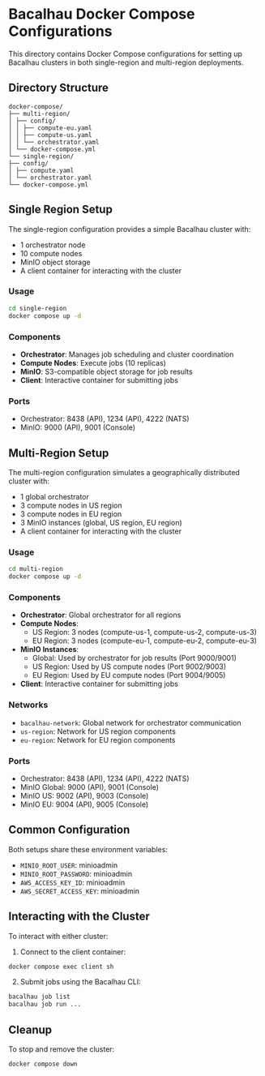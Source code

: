 # Bacalhau Docker Compose Configurations

This directory contains Docker Compose configurations for setting up Bacalhau clusters in both single-region and multi-region deployments.

## Directory Structure

```
docker-compose/
├── multi-region/
│ ├── config/
│ │ ├── compute-eu.yaml
│ │ ├── compute-us.yaml
│ │ └── orchestrator.yaml
│ └── docker-compose.yml
└── single-region/
├── config/
│ ├── compute.yaml
│ └── orchestrator.yaml
└── docker-compose.yml
```

## Single Region Setup

The single-region configuration provides a simple Bacalhau cluster with:

- 1 orchestrator node
- 10 compute nodes
- MinIO object storage
- A client container for interacting with the cluster

### Usage

```bash
cd single-region
docker compose up -d
```

### Components

- **Orchestrator**: Manages job scheduling and cluster coordination
- **Compute Nodes**: Execute jobs (10 replicas)
- **MinIO**: S3-compatible object storage for job results
- **Client**: Interactive container for submitting jobs

### Ports

- Orchestrator: 8438 (API), 1234 (API), 4222 (NATS)
- MinIO: 9000 (API), 9001 (Console)

## Multi-Region Setup

The multi-region configuration simulates a geographically distributed cluster with:

- 1 global orchestrator
- 3 compute nodes in US region
- 3 compute nodes in EU region
- 3 MinIO instances (global, US region, EU region)
- A client container for interacting with the cluster

### Usage

```bash
cd multi-region
docker compose up -d
```

### Components

- **Orchestrator**: Global orchestrator for all regions
- **Compute Nodes**:
  - US Region: 3 nodes (compute-us-1, compute-us-2, compute-us-3)
  - EU Region: 3 nodes (compute-eu-1, compute-eu-2, compute-eu-3)
- **MinIO Instances**:
  - Global: Used by orchestrator for job results (Port 9000/9001)
  - US Region: Used by US compute nodes (Port 9002/9003)
  - EU Region: Used by EU compute nodes (Port 9004/9005)
- **Client**: Interactive container for submitting jobs

### Networks

- `bacalhau-network`: Global network for orchestrator communication
- `us-region`: Network for US region components
- `eu-region`: Network for EU region components

### Ports

- Orchestrator: 8438 (API), 1234 (API), 4222 (NATS)
- MinIO Global: 9000 (API), 9001 (Console)
- MinIO US: 9002 (API), 9003 (Console)
- MinIO EU: 9004 (API), 9005 (Console)

## Common Configuration

Both setups share these environment variables:

- `MINIO_ROOT_USER`: minioadmin
- `MINIO_ROOT_PASSWORD`: minioadmin
- `AWS_ACCESS_KEY_ID`: minioadmin
- `AWS_SECRET_ACCESS_KEY`: minioadmin

## Interacting with the Cluster

To interact with either cluster:

1. Connect to the client container:

```bash
docker compose exec client sh
```

2. Submit jobs using the Bacalhau CLI:

```bash
bacalhau job list
bacalhau job run ...
```

## Cleanup

To stop and remove the cluster:

```bash
docker compose down
```
